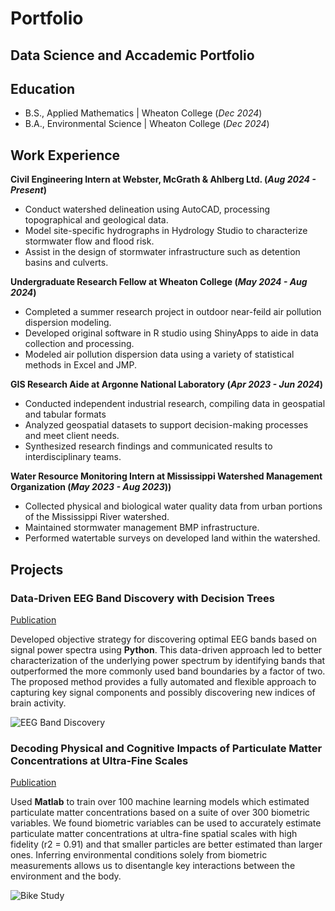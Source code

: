 # Portfolio

## Data Science and Accademic Portfolio

## Education		        		
- B.S., Applied Mathematics   | Wheaton College (_Dec 2024_)
- B.A., Environmental Science | Wheaton College (_Dec 2024_)

## Work Experience
**Civil Engineering Intern at Webster, McGrath & Ahlberg Ltd. (_Aug 2024 - Present_)**
- Conduct watershed delineation using AutoCAD, processing topographical and geological data.
- Model site-specific hydrographs in Hydrology Studio to characterize stormwater flow and flood risk.
- Assist in the design of stormwater infrastructure such as detention basins and culverts.

**Undergraduate Research Fellow at Wheaton College (_May 2024 - Aug 2024_)**
- Completed a summer research project in outdoor near-feild air pollution dispersion modeling.
- Developed original software in R studio using ShinyApps to aide in data collection and processing.
- Modeled air pollution dispersion data using a variety of statistical methods in Excel and JMP.

**GIS Research Aide at Argonne National Laboratory (_Apr 2023 - Jun 2024_)**
- Conducted independent industrial research, compiling data in geospatial and tabular formats
- Analyzed geospatial datasets to support decision-making processes and meet client needs.
- Synthesized research findings and communicated results to interdisciplinary teams.

**Water Resource Monitoring Intern at Mississippi Watershed Management Organization (_May 2023 - Aug 2023_))**
- Collected physical and biological water quality data from urban portions of the Mississippi River watershed.
- Maintained stormwater management BMP infrastructure.
- Performed watertable surveys on developed land within the watershed.

## Projects
### Data-Driven EEG Band Discovery with Decision Trees
[Publication](https://www.mdpi.com/1424-8220/22/8/3048)

Developed objective strategy for discovering optimal EEG bands based on signal power spectra using **Python**. This data-driven approach led to better characterization of the underlying power spectrum by identifying bands that outperformed the more commonly used band boundaries by a factor of two. The proposed method provides a fully automated and flexible approach to capturing key signal components and possibly discovering new indices of brain activity.

![EEG Band Discovery](/assets/img/eeg_band_discovery.jpeg)

### Decoding Physical and Cognitive Impacts of Particulate Matter Concentrations at Ultra-Fine Scales
[Publication](https://www.mdpi.com/1424-8220/22/11/4240)

Used **Matlab** to train over 100 machine learning models which estimated particulate matter concentrations based on a suite of over 300 biometric variables. We found biometric variables can be used to accurately estimate particulate matter concentrations at ultra-fine spatial scales with high fidelity (r2 = 0.91) and that smaller particles are better estimated than larger ones. Inferring environmental conditions solely from biometric measurements allows us to disentangle key interactions between the environment and the body.

![Bike Study](/assets/img/bike_study.jpeg)


